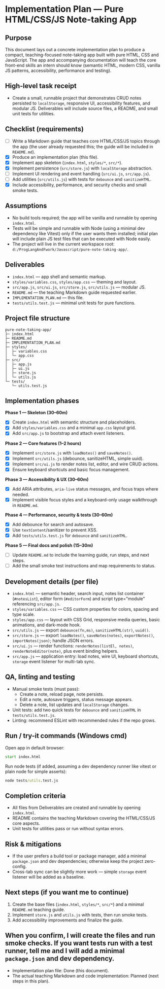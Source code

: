 # Implementation Plan — Pure HTML/CSS/JS Note-taking App

Purpose
-------
This document lays out a concrete implementation plan to produce a compact, teaching-focused note-taking app built with pure HTML, CSS and JavaScript. The app and accompanying documentation will teach the core front-end skills an intern should know (semantic HTML, modern CSS, vanilla JS patterns, accessibility, performance and testing).

High-level task receipt
-----------------------
- Create a small, runnable project that demonstrates CRUD notes persisted to `localStorage`, responsive UI, accessibility features, and modular JS. Deliverables will include source files, a README, and small unit tests for utilities.

Checklist (requirements)
------------------------
- [ ] Write a Markdown guide that teaches core HTML/CSS/JS topics through the app (the user already requested this; the guide will be included in `README.md`).
- [x] Produce an implementation plan (this file).
- [x] Implement app skeleton (`index.html`, `styles/*`, `src/*`).
- [x] Implement persistence (`src/store.js`) with `localStorage` abstraction.
- [ ] Implement UI rendering and event handling (`src/ui.js`, `src/app.js`).
- [ ] Add utilities (`src/utils.js`) with tests for `debounce` and `sanitizeHTML`.
- [x] Include accessibility, performance, and security checks and small smoke tests.

Assumptions
-----------
- No build tools required; the app will be vanilla and runnable by opening `index.html`.
- Tests will be simple and runnable with Node (using a minimal dev dependency like Vitest) only if the user wants them installed; initial plan will include plain JS test files that can be executed with Node easily.
- The project will live in the current workspace root: `d:/ProgLangAndFwork/Javascript/pure-note-taking-app/`.

Deliverables
------------
- `index.html` — app shell and semantic markup.
- `styles/variables.css`, `styles/app.css` — theming and layout.
- `src/app.js`, `src/ui.js`, `src/store.js`, `src/utils.js` — modular JS.
- `README.md` — the teaching Markdown guide requested earlier.
- `IMPLEMENTATION_PLAN.md` — this file.
- `tests/utils.test.js` — minimal unit tests for pure functions.

Project file structure
----------------------
```
pure-note-taking-app/
├─ index.html
├─ README.md
├─ IMPLEMENTATION_PLAN.md
├─ styles/
│  ├─ variables.css
│  └─ app.css
├─ src/
│  ├─ app.js
│  ├─ ui.js
│  ├─ store.js
│  └─ utils.js
└─ tests/
   └─ utils.test.js
```



Implementation phases
---------------------
**Phase 1 — Skeleton (30–60m)**
- [x] Create `index.html` with semantic structure and placeholders.
- [x] Add `styles/variables.css` and a minimal `app.css` layout grid.
- [x] Add `src/app.js` to bootstrap and attach event listeners.

**Phase 2 — Core features (1–2 hours)**
- [x] Implement `src/store.js` with `loadNotes()` and `saveNotes()`.
- [x] Implement `src/utils.js` (debounce, sanitizeHTML, simple uuid).
- [x] Implement `src/ui.js` to render notes list, editor, and wire CRUD actions.
- [x] Ensure keyboard shortcuts and basic focus management.

**Phase 3 — Accessibility & UX (30–60m)**
- [x] Add ARIA attributes, `aria-live` status messages, and focus traps where needed.
- [x] Implement visible focus styles and a keyboard-only usage walkthrough in `README.md`.

**Phase 4 — Performance, security & tests (30–60m)**
- [x] Add debounce for search and autosave.
- [x] Use `textContent`/sanitizer to prevent XSS.
- [x] Add `tests/utils.test.js` for `debounce` and `sanitizeHTML`.

**Phase 5 — Final docs and polish (15–30m)**
- [ ] Update `README.md` to include the learning guide, run steps, and next steps.
- [ ] Add the small smoke test instructions and map requirements to status.

Development details (per file)
-----------------------------
- `index.html` — semantic header, search input, notes list container (`#notesList`), editor form (`#editorForm`) and script type="module" referencing `src/app.js`.
- `styles/variables.css` — CSS custom properties for colors, spacing and type scale.
- `styles/app.css` — layout with CSS Grid, responsive media queries, basic animations, and dark-mode hook.
- `src/utils.js` — export `debounce(fn,ms)`, `sanitizeHTML(str)`, `uuid()`.
- `src/store.js` — export `loadNotes()`, `saveNotes(notes)`, `exportNotes()`, `importNotes(json)`; handle JSON errors.
- `src/ui.js` — render functions: `renderNotes(listEl, notes)`, `renderNoteEditor(note)`, plus event binding helpers.
- `src/app.js` — application entry: load notes, wire UI, keyboard shortcuts, `storage` event listener for multi-tab sync.

QA, linting and testing
-----------------------
- Manual smoke tests (must pass):
  - Create a note, reload page, note persists.
  - Edit a note, autosave triggers, status message appears.
  - Delete a note, list updates and `localStorage` changes.
- Unit tests: add two quick tests for `debounce` and `sanitizeHTML` in `tests/utils.test.js`.
- Linting: recommend ESLint with recommended rules if the repo grows.

Run / try-it commands (Windows cmd)
---------------------------------
Open app in default browser:
```cmd
start index.html
```

Run node tests (if added, assuming a dev dependency runner like vitest or plain node for simple asserts):
```cmd
node tests/utils.test.js
```

Completion criteria
-------------------
- All files from Deliverables are created and runnable by opening `index.html`.
- README contains the teaching Markdown covering the HTML/CSS/JS core aspects.
- Unit tests for utilities pass or run without syntax errors.

Risk & mitigations
------------------
- If the user prefers a build tool or package manager, add a minimal `package.json` and dev dependencies; otherwise keep the project zero-config.
- Cross-tab sync can be slightly more work — simple `storage` event listener will be added as a baseline.

Next steps (if you want me to continue)
--------------------------------------
1. Create the base files (`index.html`, `styles/*`, `src/*`) and a minimal `README.md` teaching guide.
2. Implement `store.js` and `utils.js` with tests, then run smoke tests.
3. Add accessibility improvements and finalize the guide.

When you confirm, I will create the files and run smoke checks. If you want tests run with a test runner, tell me and I will add a minimal `package.json` and dev dependency.
--------------------------------
- Implementation plan file: Done (this document).
- The actual teaching Markdown and code implementation: Planned (next steps in this plan).
